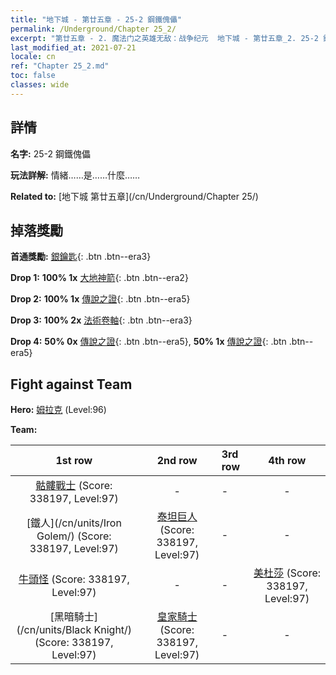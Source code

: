 ```yaml
---
title: "地下城 - 第廿五章 - 25-2 鋼鐵傀儡"
permalink: /Underground/Chapter 25_2/
excerpt: "第廿五章 - 2. 魔法门之英雄无敌：战争纪元  地下城 - 第廿五章_2. 25-2 鋼鐵傀儡"
last_modified_at: 2021-07-21
locale: cn
ref: "Chapter 25_2.md"
toc: false
classes: wide
---
```


## 詳情

 **名字:** 25-2 鋼鐵傀儡

 **玩法詳解:**       情緒……是……什麼……

 **Related to:** [地下城 第廿五章](/cn/Underground/Chapter 25/)

## 掉落獎勵

 **首通獎勵:** [銀鑰匙](/cn/Items/con_693/){: .btn .btn--era3}

 **Drop 1:** **100% 1x** [大地神箭](/cn/Items/her_464/){: .btn .btn--era2}

 **Drop 2:** **100% 1x** [傳說之證](/cn/Items/mat_88/){: .btn .btn--era5}

 **Drop 3:** **100% 2x** [法術卷軸](/cn/Items/con_694/){: .btn .btn--era3}

 **Drop 4:** **50% 0x** [傳說之證](/cn/Items/mat_81/){: .btn .btn--era5}, **50% 1x** [傳說之證](/cn/Items/mat_81/){: .btn .btn--era5}


## Fight against Team
 **Hero:** [姆拉克](/cn/heroes/Mullich/) (Level:96)

 **Team:**


  | 1st row | 2nd row | 3rd row | 4th row |
  |:----:|:----:|:----|:----:|
  | [骷髏戰士](/cn/units/Skeleton/) (Score: 338197, Level:97)  | - | - | - |
  | [鐵人](/cn/units/Iron Golem/) (Score: 338197, Level:97)  | [泰坦巨人](/cn/units/Giant/) (Score: 338197, Level:97)  | - | - |
  | [牛頭怪](/cn/units/Minotaur/) (Score: 338197, Level:97)  | - | - | [美杜莎](/cn/units/Medusa/) (Score: 338197, Level:97)  |
  | [黑暗騎士](/cn/units/Black Knight/) (Score: 338197, Level:97)  | [皇家騎士](/cn/units/Cavalier/) (Score: 338197, Level:97)  | - | - |


